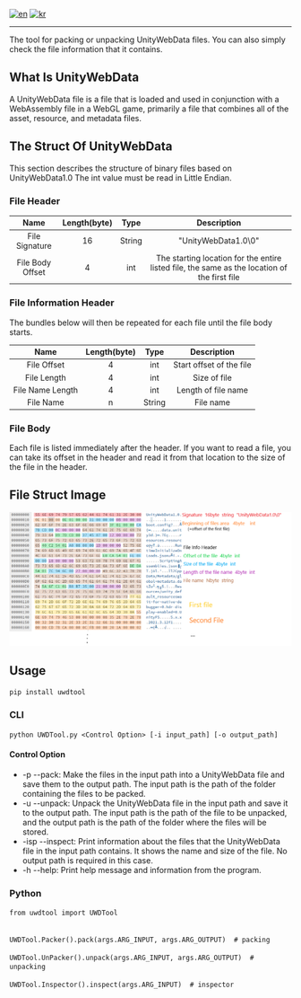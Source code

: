 [![en](https://img.shields.io/badge/lang-en-red.svg)](README.md)
[![kr](https://img.shields.io/badge/lang-kr-green.svg)](README-kr.md)

---

The tool for packing or unpacking UnityWebData files.
You can also simply check the file information that it contains.

## What Is UnityWebData
A UnityWebData file is a file that is loaded and used in conjunction with a WebAssembly file in a WebGL game, primarily a file that combines all of the asset, resource, and metadata files.

## The Struct Of UnityWebData
This section describes the structure of binary files based on UnityWebData1.0
The int value must be read in Little Endian.

### File Header
| Name | Length(byte) | Type | Description |
| :------------: | :------------: | :------------: | :------------: |
| File Signature | 16 | String | "UnityWebData1.0\0" |
| File Body Offset | 4 | int | The starting location for the entire listed file, the same as the location of the first file |

### File Information Header
The bundles below will then be repeated for each file until the file body starts.

| Name | Length(byte) | Type | Description |
| :------------: | :------------: | :------------: | :------------: |
| File Offset | 4 | int | Start offset of the file |
| File Length | 4 | int | Size of file |
| File Name Length | 4 | int | Length of file name |
| File Name | n | String | File name |

### File Body
Each file is listed immediately after the header.
If you want to read a file, you can take its offset in the header and read it from that location to the size of the file in the header.

## File Struct Image
![img_format](img/unitywebdata_format.png)

## Usage
```
pip install uwdtool
```

### CLI
```
python UWDTool.py <Control Option> [-i input_path] [-o output_path]
```

#### Control Option
* -p --pack: Make the files in the input path into a UnityWebData file and save them to the output path.
The input path is the path of the folder containing the files to be packed.
* -u --unpack: Unpack the UnityWebData file in the input path and save it to the output path.
The input path is the path of the file to be unpacked, and the output path is the path of the folder where the files will be stored.
* -isp --inspect: Print information about the files that the UnityWebData file in the input path contains.
It shows the name and size of the file. No output path is required in this case.
* -h --help: Print help message and information from the program.

### Python
```
from uwdtool import UWDTool


UWDTool.Packer().pack(args.ARG_INPUT, args.ARG_OUTPUT)  # packing

UWDTool.UnPacker().unpack(args.ARG_INPUT, args.ARG_OUTPUT)  # unpacking

UWDTool.Inspector().inspect(args.ARG_INPUT)  # inspector
```
